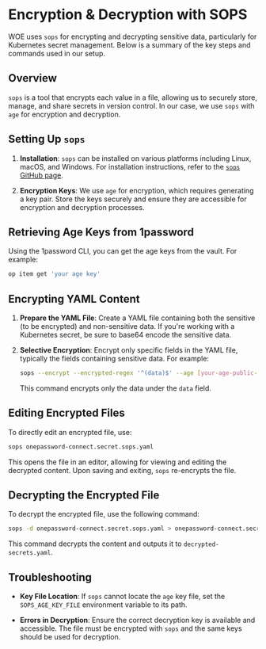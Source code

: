 # Encryption & Decryption with SOPS

WOE uses `sops` for encrypting and decrypting sensitive data,
particularly for Kubernetes secret management. Below is a summary of the key
steps and commands used in our setup.

## Overview

`sops` is a tool that encrypts each value in a file, allowing us to securely
store, manage, and share secrets in version control. In our case, we use `sops`
with `age` for encryption and decryption.

## Setting Up `sops`

1. **Installation**: `sops` can be installed on various platforms including
   Linux, macOS, and Windows. For installation instructions, refer to the
   [`sops` GitHub page](https://github.com/mozilla/sops).

2. **Encryption Keys**: We use `age` for encryption, which requires generating
   a key pair. Store the keys securely and ensure they are accessible for
   encryption and decryption processes.

## Retrieving Age Keys from 1password

Using the 1password CLI, you can get the age keys from the vault. For example:

```bash
op item get 'your age key'
```

## Encrypting YAML Content

1. **Prepare the YAML File**: Create a YAML file containing both the sensitive
   (to be encrypted) and non-sensitive data. If you're working with
   a Kubernetes secret, be sure to base64 encode the sensitive data.

2. **Selective Encryption**: Encrypt only specific fields in the YAML file,
   typically the fields containing sensitive data. For example:

   ```bash
   sops --encrypt --encrypted-regex '^(data)$' --age [your-age-public-key-recipient] secrets.yaml > encrypted-secrets.yaml
   ```

   This command encrypts only the data under the `data` field.

## Editing Encrypted Files

To directly edit an encrypted file, use:

```bash
sops onepassword-connect.secret.sops.yaml
```

This opens the file in an editor, allowing for viewing and editing the
decrypted content. Upon saving and exiting, `sops` re-encrypts the file.

## Decrypting the Encrypted File

To decrypt the encrypted file, use the following command:

```bash
sops -d onepassword-connect.secret.sops.yaml > onepassword-connect.secret.yaml
```

This command decrypts the content and outputs it to `decrypted-secrets.yaml`.

## Troubleshooting

- **Key File Location**: If `sops` cannot locate the `age` key file, set the
  `SOPS_AGE_KEY_FILE` environment variable to its path.

- **Errors in Decryption**: Ensure the correct decryption key is available and
  accessible. The file must be encrypted with `sops` and the same keys should
  be used for decryption.
